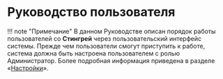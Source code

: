 # Руководство пользователя

!!! note "Примечание"
    В данном Руководстве описан порядок работы пользователей со **Стингрей** через пользовательский интерфейс системы. Прежде чем пользователи смогут приступить к работе, система должна быть настроена пользователем с ролью Администратор. Более подробная информация приведена в разделе «[Настройки](../ag/nastrojki.md)».
